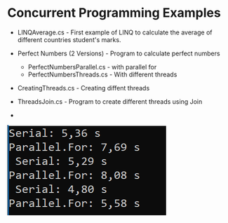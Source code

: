 # Concurrent Programming Examples

* LINQAverage.cs - First example of LINQ to calculate the average of different countries student's marks.

* Perfect Numbers (2 Versions) - Program to calculate perfect numbers
	*  PerfectNumbersParallel.cs - with parallel for
	*  PerfectNumbersThreads.cs - With different threads

* CreatingThreads.cs - Creating diffent threads

* ThreadsJoin.cs - Program to create different threads using Join

* 

![Output Image](ParallelVSNormalLoop/output.png)

